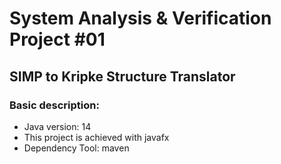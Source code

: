 # System Analysis & Verification Project #01
## SIMP to Kripke Structure Translator
### Basic description:
* Java version: 14
* This project is achieved with javafx
* Dependency Tool: maven
